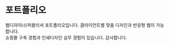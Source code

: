 # 포트폴리오
웹디자이너/퍼블리셔 포트폴리오입니다. 클라이언트별 맞춤 디자인과 반응형 웹이 가능합니다. 
<br/> 쇼핑몰 구축 경험과 인쇄디자인 실무 경험이 있습니다. 감사합니다.
